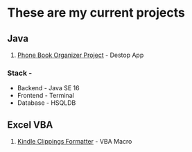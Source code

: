 # These are my current projects

## Java
1. [Phone Book Organizer Project](https://github.com/mariojoshua/PhoneBookApp) - Destop App

### Stack - 
- Backend - Java SE 16 
- Frontend - Terminal
- Database - HSQLDB

## Excel VBA
1. [Kindle Clippings Formatter](https://github.com/mariojoshua/KindleClippingsFormatter) - VBA Macro
  

